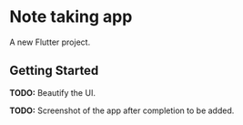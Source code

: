# Note taking app

A new Flutter project.

## Getting Started

**TODO:** Beautify the UI.

**TODO:** Screenshot of the app after completion to be added.
